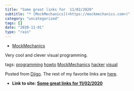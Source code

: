 ```yaml
---
title: "Some great links for  11/02/2020"
subtitle: "* [MockMechanics](<https://mockmechanics.com>)"
category: "uncategorized"
tags: []
date: "2020-11-01"
type: "rain"
---
```

* [MockMechanics](<https://mockmechanics.com>)

Very cool and clever visual programming.

tags: [programming](<https://www.diigo.com/user/pitosalas/programming>)
[howto](<https://www.diigo.com/user/pitosalas/howto>)
[MockMechanics](<https://www.diigo.com/user/pitosalas/MockMechanics>)
[hacker](<https://www.diigo.com/user/pitosalas/hacker>)
[visual](<https://www.diigo.com/user/pitosalas/visual>)

Posted from [Diigo](<https://www.diigo.com>). The rest of my favorite links
are [here](<https://www.diigo.com/user/pitosalas>).


* **Link to site:** **[Some great links for  11/02/2020](None)**